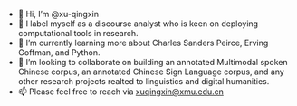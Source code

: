 - 👋 Hi, I’m @xu-qingxin
- 👀 I label myself as a discourse analyst who is keen on deploying computational tools in research. 
- 🌱 I’m currently learning more about Charles Sanders Peirce, Erving Goffman, and Python.
- 💞️ I’m looking to collaborate on building an annotated Multimodal spoken Chinese corpus, an annotated Chinese Sign Language corpus, and any other research projects realted to linguistics and digital humanities.
- 📫 Please feel free to reach via xuqingxin@xmu.edu.cn 

<!---
xu-qingxin/xu-qingxin is a ✨ special ✨ repository because its `README.md` (this file) appears on your GitHub profile.
You can click the Preview link to take a look at your changes.
--->
